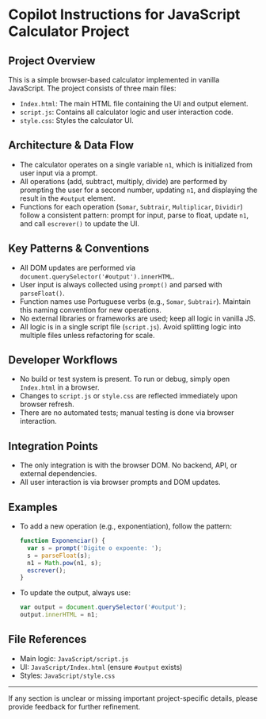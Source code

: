 # Copilot Instructions for JavaScript Calculator Project

## Project Overview
This is a simple browser-based calculator implemented in vanilla JavaScript. The project consists of three main files:
- `Index.html`: The main HTML file containing the UI and output element.
- `script.js`: Contains all calculator logic and user interaction code.
- `style.css`: Styles the calculator UI.

## Architecture & Data Flow
- The calculator operates on a single variable `n1`, which is initialized from user input via a prompt.
- All operations (add, subtract, multiply, divide) are performed by prompting the user for a second number, updating `n1`, and displaying the result in the `#output` element.
- Functions for each operation (`Somar`, `Subtrair`, `Multiplicar`, `Dividir`) follow a consistent pattern: prompt for input, parse to float, update `n1`, and call `escrever()` to update the UI.

## Key Patterns & Conventions
- All DOM updates are performed via `document.querySelector('#output').innerHTML`.
- User input is always collected using `prompt()` and parsed with `parseFloat()`.
- Function names use Portuguese verbs (e.g., `Somar`, `Subtrair`). Maintain this naming convention for new operations.
- No external libraries or frameworks are used; keep all logic in vanilla JS.
- All logic is in a single script file (`script.js`). Avoid splitting logic into multiple files unless refactoring for scale.

## Developer Workflows
- No build or test system is present. To run or debug, simply open `Index.html` in a browser.
- Changes to `script.js` or `style.css` are reflected immediately upon browser refresh.
- There are no automated tests; manual testing is done via browser interaction.

## Integration Points
- The only integration is with the browser DOM. No backend, API, or external dependencies.
- All user interaction is via browser prompts and DOM updates.

## Examples
- To add a new operation (e.g., exponentiation), follow the pattern:
  ```javascript
  function Exponenciar() {
    var s = prompt('Digite o expoente: ');
    s = parseFloat(s);
    n1 = Math.pow(n1, s);
    escrever();
  }
  ```
- To update the output, always use:
  ```javascript
  var output = document.querySelector('#output');
  output.innerHTML = n1;
  ```

## File References
- Main logic: `JavaScript/script.js`
- UI: `JavaScript/Index.html` (ensure `#output` exists)
- Styles: `JavaScript/style.css`

---
If any section is unclear or missing important project-specific details, please provide feedback for further refinement.

